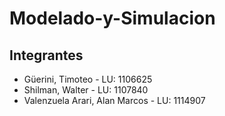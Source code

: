 # Modelado-y-Simulacion

## Integrantes
- Güerini, Timoteo - LU: 1106625
- Shilman, Walter - LU: 1107840
- Valenzuela Arari, Alan Marcos - LU: 1114907 
